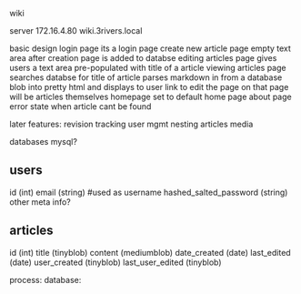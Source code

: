 wiki

server
172.16.4.80
wiki.3rivers.local

basic design
login page
	its a login page
create new article page
	empty text area 
	after creation page is added to databse
editing articles page
	gives users a text area pre-populated with title of a article
viewing articles page
	searches databse for title of article
	parses markdown in from a database blob into pretty html and displays to user
	link to edit the page on that page
	will be articles themselves homepage set to default
		home page
		about page
	error state when article cant be found

later features:
revision tracking
user mgmt
nesting articles
media


databases
mysql?

users
-----
id (int)
email (string)  #used as username
hashed_salted_password (string)
other meta info?

articles
--------
id (int)
title (tinyblob)
content (mediumblob)
date_created (date)
last_edited (date)
user_created (tinyblob)
last_user_edited (tinyblob)











process:
database:

